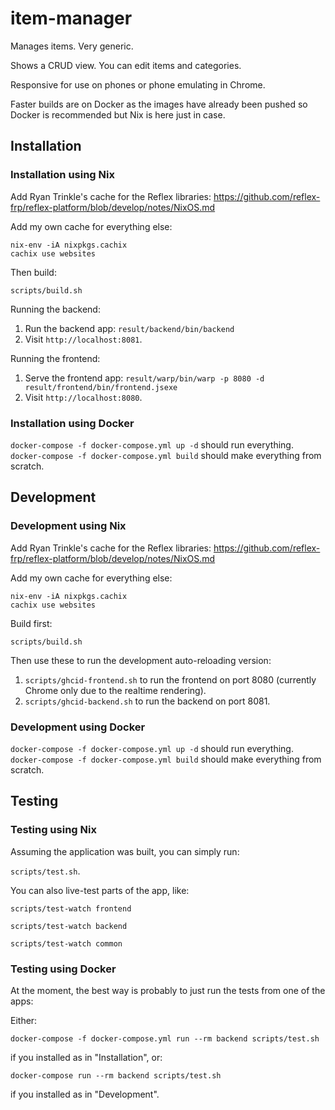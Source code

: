 # item-manager

Manages items. Very generic.

Shows a CRUD view. You can edit items and categories.

Responsive for use on phones or phone emulating in Chrome.

Faster builds are on Docker as the images have already been pushed so Docker is recommended but Nix is here just in case.

## Installation

### Installation using Nix

Add Ryan Trinkle's cache for the Reflex libraries:
https://github.com/reflex-frp/reflex-platform/blob/develop/notes/NixOS.md

Add my own cache for everything else:
```
nix-env -iA nixpkgs.cachix
cachix use websites
```

Then build:

`scripts/build.sh`

Running the backend:
1. Run the backend app: `result/backend/bin/backend`
1. Visit `http://localhost:8081`.

Running the frontend:
1. Serve the frontend app: `result/warp/bin/warp -p 8080 -d result/frontend/bin/frontend.jsexe`
1. Visit `http://localhost:8080`.

### Installation using Docker

`docker-compose -f docker-compose.yml up -d` should run everything.
`docker-compose -f docker-compose.yml build` should make everything from scratch.

## Development

### Development using Nix

Add Ryan Trinkle's cache for the Reflex libraries:
https://github.com/reflex-frp/reflex-platform/blob/develop/notes/NixOS.md

Add my own cache for everything else:
```
nix-env -iA nixpkgs.cachix
cachix use websites
```

Build first:

`scripts/build.sh`

Then use these to run the development auto-reloading version:

1. `scripts/ghcid-frontend.sh` to run the frontend on port 8080 (currently Chrome only due to the realtime rendering).
1. `scripts/ghcid-backend.sh` to run the backend on port 8081.

### Development using Docker

`docker-compose -f docker-compose.yml up -d` should run everything.
`docker-compose -f docker-compose.yml build` should make everything from scratch.

## Testing

### Testing using Nix

Assuming the application was built, you can simply run:

`scripts/test.sh`.

You can also live-test parts of the app, like:

`scripts/test-watch frontend`

`scripts/test-watch backend`

`scripts/test-watch common`

### Testing using Docker

At the moment, the best way is probably to just run the tests from one of the apps:

Either:

`docker-compose -f docker-compose.yml run --rm backend scripts/test.sh`

if you installed as in "Installation", or:

`docker-compose run --rm backend scripts/test.sh`

if you installed as in "Development".